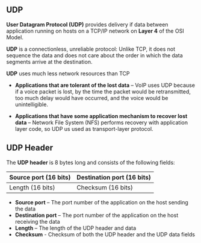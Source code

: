 ## UDP

**User Datagram Protocol (UDP)** provides delivery if data between application running on hosts on a TCP/IP network on **Layer 4** of the OSI Model.

**UDP** is a connectionless, unreliable protocol:
Unlike TCP, it does not sequence the data and does not care about the order in which the data segments arrive at the destination.

**UDP** uses much less network resources than TCP

- **Applications that are tolerant of the lost data** – VoIP uses UDP because if a voice packet is lost, by the time the packet would be retransmitted, too much delay would have occurred, and the voice would be unintelligible.

- **Applications that have some application mechanism to recover lost data** – Network File System (NFS) performs recovery with application layer code, so UDP us used as transport-layer protocol.

## UDP Header

The **UDP header** is 8 bytes long and consists of the following fields:

| Source port (16 bits) | Destination port (16 bits) |
| --------------------- | -------------------------- |
| Length (16 bits)      | Checksum (16 bits)         |

- **Source port** – The port number of the application on the host sending the data
- **Destination port** – The port number of the application on the host receiving the data
- **Length** – The length of the UDP header and data
- **Checksum** - Checksum of both the UDP header and the UDP data fields
